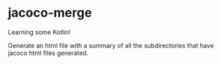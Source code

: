 # jacoco-merge
Learning some Kotlin!

Generate an html file with a summary of all the subdirectories that have jacoco html files generated.
